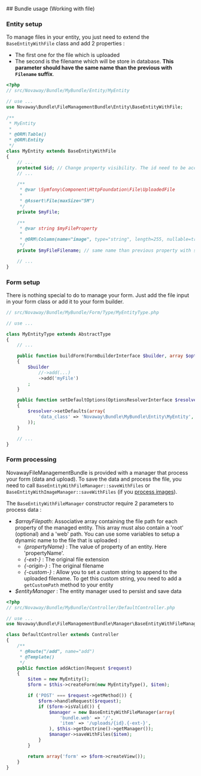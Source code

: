 ## Bundle usage (Working with file)

### Entity setup

To manage files in your entity, you just need to extend the `BaseEntityWithFile` class and add 2 properties :

* The first one for the file which is uploaded
* The second is the filename which will be store in database. **This parameter should have the same name than the previous
with `Filename` suffix**.

``` php
<?php
// src/Novaway/Bundle/MyBundle/Entity/MyEntity

// use ...
use Novaway\Bundle\FileManagementBundle\Entity\BaseEntityWithFile;

/**
 * MyEntity
 *
 * @ORM\Table()
 * @ORM\Entity
 */
class MyEntity extends BaseEntityWithFile
{
    // ...
    protected $id; // Change property visibility. The id need to be accessible by parent class
    // ...

    /**
     * @var \Symfony\Component\HttpFoundation\File\UploadedFile
     *
     * @Assert\File(maxSize="5M")
     */
    private $myFile;

    /**
     * @var string $myFileProperty
     *
     * @ORM\Column(name="image", type="string", length=255, nullable=true)
     */
    private $myFileFilename; // same name than previous property with suffix "Filename" and should be nullable

    // ...
}
```

### Form setup

There is nothing special to do to manage your form. Just add the file input in your form class or add it to your form
builder.

``` php
// src/Novaway/Bundle/MyBundle/Form/Type/MyEntityType.php

// use ...

class MyEntityType extends AbstractType
{
    // ...

    public function buildForm(FormBuilderInterface $builder, array $options)
    {
        $builder
            //->add(...)
            ->add('myFile')
        ;
    }

    public function setDefaultOptions(OptionsResolverInterface $resolver)
    {
        $resolver->setDefaults(array(
            'data_class' => 'Novaway\Bundle\MyBundle\Entity\MyEntity',
        ));
    }

    // ...
}
```

### Form processing

NovawayFileManagementBundle is provided with a manager that process your form (data and upload). To save the data and
process the file, you need to call `BaseEntityWithFileManager::saveWithFiles` or `BaseEntityWithImageManager::saveWithFiles`
(if you [process images](03-working-with-image.md)).

The `BaseEntityWithFileManager` constructor require 2 parameters to process data :

* *$arrayFilepath*: Associative array containing the file path for each property of the managed entity. This array must
also contain a 'root' (optional) and a 'web' path. You can use some variables to setup a dynamic name to the file that is
uploaded :
    * *{propertyName}* : The value of property of an entity. Here 'propertyName'.
    * *{-ext-}* : The original file extension
    * *{-origin-}* : The original filename
    * *{-custom-}* : Allow you to set a custom string to append to the uploaded filename. To get this custom string, you need
to add a `getCustomPath` method to your entity
* *$entityManager* : The entity manager used to persist and save data

``` php
<?php
// src/Novaway/Bundle/MyBundle/Controller/DefaultController.php

// use ...
use Novaway\Bundle\FileManagementBundle\Manager\BaseEntityWithFileManager;

class DefaultController extends Controller
{
    /**
     * @Route("/add", name="add")
     * @Template()
     */
    public function addAction(Request $request)
    {
        $item = new MyEntity();
        $form = $this->createForm(new MyEntityType(), $item);

        if ('POST' === $request->getMethod()) {
            $form->handleRequest($request);
            if ($form->isValid()) {
                $manager = new BaseEntityWithFileManager(array(
                    'bundle.web' => '/',
                    'item' => '/uploads/{id}.{-ext-}',
                ), $this->getDoctrine()->getManager());
                $manager->saveWithFiles($item);
            }
        }

        return array('form' => $form->createView());
    }
}
```
